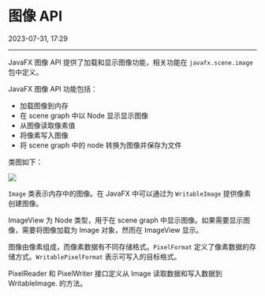 # 图像 API

2023-07-31, 17:29
****
JavaFX 图像 API 提供了加载和显示图像功能，相关功能在 `javafx.scene.image` 包中定义。

JavaFX 图像 API 功能包括：

- 加载图像到内存
- 在 scene graph 中以 Node 显示显示图像
- 从图像读取像素值
- 将像素写入图像
- 将 scene graph 中的 node 转换为图像并保存为文件

类图如下：

![](Pasted%20image%2020230731171944.png)

`Image` 类表示内存中的图像。在 JavaFX 中可以通过为 `WritableImage` 提供像素创建图像。

ImageView 为 Node 类型，用于在 scene graph 中显示图像。如果需要显示图像，需要将图像加载为 Image 对象，然而在 ImageView 显示。

图像由像素组成，而像素数据有不同存储格式。`PixelFormat` 定义了像素数据的存储方式。`WritablePixelFormat` 表示可写入的目标格式。

PixelReader 和 PixelWriter 接口定义从 Image 读取数据和写入数据到 WritableImage. 的方法。
